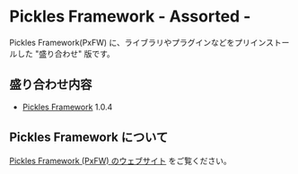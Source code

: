 Pickles Framework - Assorted -
=================

Pickles Framework(PxFW) に、ライブラリやプラグインなどをプリインストールした
"盛り合わせ" 版です。

## 盛り合わせ内容

- <a href="http://pickles.pxt.jp/" target="_blank">Pickles Framework</a> 1.0.4

## Pickles Framework について

<a href="http://pickles.pxt.jp/" target="_blank">Pickles Framework (PxFW) のウェブサイト</a> をご覧ください。

